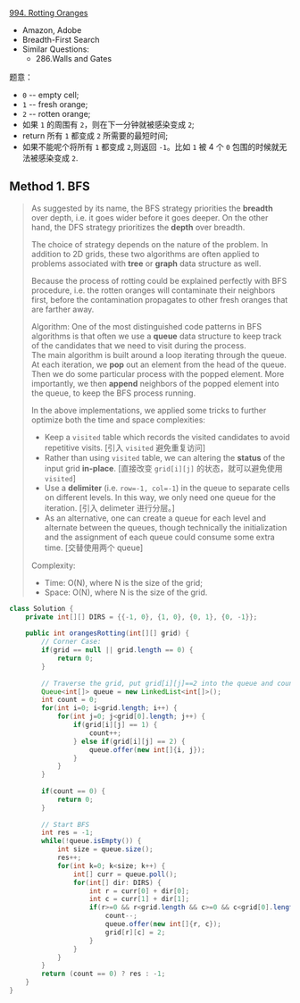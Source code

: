 [994. Rotting Oranges](https://leetcode.com/problems/rotting-oranges/)

* Amazon, Adobe
* Breadth-First Search
* Similar Questions:
    * 286.Walls and Gates
    
    
题意：
* `0` -- empty cell; 
* `1` -- fresh orange;
* `2` -- rotten orange;
* 如果 `1` 的周围有 `2`，则在下一分钟就被感染变成 `2`;
* return 所有 `1` 都变成 `2` 所需要的最短时间;
* 如果不能呢个将所有 `1` 都变成 `2`,则返回 `-1`。比如 `1` 被 4 个 `0` 包围的时候就无法被感染变成 `2`.

## Method 1. BFS
> As suggested by its name, the BFS strategy priorities the **breadth** over depth, i.e. it goes wider before it goes deeper.
> On the other hand, the DFS strategy prioritizes the **depth** over breadth.
>
> The choice of strategy depends on the nature of the problem.
> In addition to 2D grids, these two algorithms are often applied to problems associated with **tree** or **graph** data structure as well.
>
> Because the process of rotting could be explained perfectly with BFS procedure, i.e. the rotten oranges will contaminate their neighbors first,
> before the contamination propagates to other fresh oranges that are farther away.
>
> Algorithm:
> One of the most distinguished code patterns in BFS algorithms is that often we use a **queue** data structure to keep track of the candidates that we need to visit during the process.           
> The main algorithm is built around a loop iterating through the queue. At each iteration, we **pop** out an element from the head of the queue.
> Then we do some particular process with the popped element. 
> More importantly, we then **append** neighbors of the popped element into the queue, to keep the BFS process running.
> 
> In the above implementations, we applied some tricks to further optimize both the time and space complexities:
> * Keep a `visited` table which records the visited candidates to avoid repetitive visits. [引入 `visited` 避免重复访问]
> * Rather than using `visited` table, we can altering the **status** of the input grid **in-place**. [直接改变 `grid[i][j]` 的状态，就可以避免使用 `visited`]
> * Use a **delimiter** (i.e. `row=-1, col=-1`) in the queue to separate cells on different levels. In this way, we only need one queue for the iteration. [引入 delimeter 进行分层。]
> * As an alternative, one can create a queue for each level and alternate between the queues, though technically the initialization and the assignment of each queue could consume some extra time. [交替使用两个 queue]
>
> Complexity:
> * Time: O(N), where N is the size of the grid;
> * Space: O(N), where N is the size of the grid.
```java 
class Solution {
    private int[][] DIRS = {{-1, 0}, {1, 0}, {0, 1}, {0, -1}};
    
    public int orangesRotting(int[][] grid) {
        // Corner Case:
        if(grid == null || grid.length == 0) {
            return 0;
        }
        
        // Traverse the grid, put grid[i][j]==2 into the queue and count the number of 1
        Queue<int[]> queue = new LinkedList<int[]>();
        int count = 0;
        for(int i=0; i<grid.length; i++) {
            for(int j=0; j<grid[0].length; j++) {
                if(grid[i][j] == 1) {
                    count++;
                } else if(grid[i][j] == 2) {
                    queue.offer(new int[]{i, j});
                }
            }
        }
        
        if(count == 0) {
            return 0;
        }
        
        // Start BFS
        int res = -1;
        while(!queue.isEmpty()) {
            int size = queue.size();
            res++;
            for(int k=0; k<size; k++) {
                int[] curr = queue.poll();
                for(int[] dir: DIRS) {
                    int r = curr[0] + dir[0];
                    int c = curr[1] + dir[1];
                    if(r>=0 && r<grid.length && c>=0 && c<grid[0].length && grid[r][c]==1) {
                        count--;
                        queue.offer(new int[]{r, c});
                        grid[r][c] = 2;
                    }
                }
            }
        }
        return (count == 0) ? res : -1;
    }
}
```
    
    